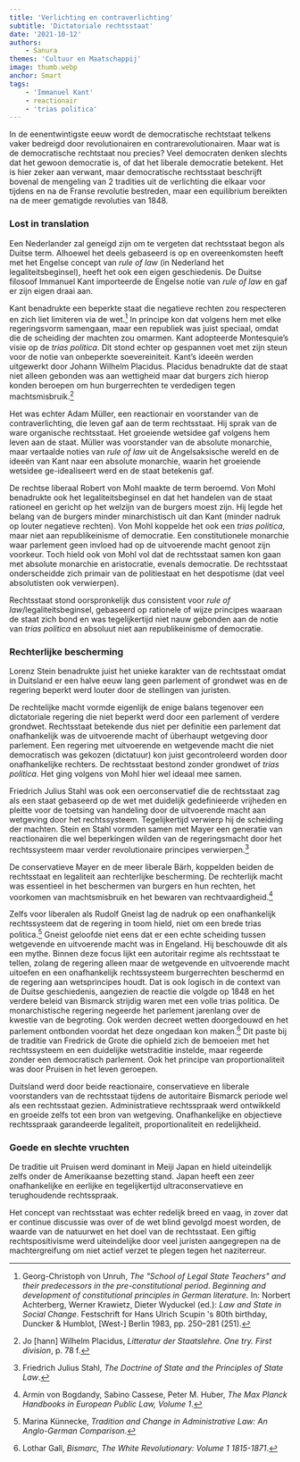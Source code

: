 ```yaml
---
title: 'Verlichting en contraverlichting'
subtitle: 'Dictatoriale rechtsstaat'
date: '2021-10-12'
authors:
    - Sanura
themes: 'Cultuur en Maatschappij'
image: thumb.webp
anchor: Smart
tags:
    - 'Immanuel Kant'
    - reactionair
    - 'trias politica'
---
```


In de eenentwintigste eeuw wordt de democratische rechtstaat telkens vaker bedreigd door revolutionairen en contrarevolutionairen. Maar wat is de democratische rechtstaat nou precies? Veel democraten denken slechts dat het gewoon democratie is, of dat het liberale democratie betekent. Het is hier zeker aan verwant, maar democratische rechtsstaat beschrijft bovenal de mengeling van 2 tradities uit de verlichting die elkaar voor tijdens en na de Franse revolutie bestreden, maar een equilibrium bereikten na de meer gematigde revoluties van 1848.


### Lost in translation

Een Nederlander zal geneigd zijn om te vergeten dat rechtsstaat begon als Duitse term. Alhoewel het deels gebaseerd is op en overeenkomsten heeft met het Engelse concept van _rule of law_ (in Nederland het legaliteitsbeginsel), heeft het ook een eigen geschiedenis. De Duitse filosoof Immanuel Kant importeerde de Engelse notie van _rule of law_ en gaf er zijn eigen draai aan. 

Kant benadrukte een beperkte staat die negatieve rechten zou respecteren en zich liet limiteren via de wet.[^1] In principe kon dat volgens hem met elke regeringsvorm samengaan, maar een republiek was juist speciaal, omdat die de scheiding der machten zou omarmen. Kant adopteerde Montesquie’s visie op de _trias politica_. Dit stond echter op gespannen voet met zijn steun voor de notie van onbeperkte soevereiniteit. Kant’s ideeën werden uitgewerkt door Johann Wilhelm Placidus. Placidus benadrukte dat de staat niet alleen gebonden was aan wettigheid maar dat burgers zich hierop konden beroepen om hun burgerrechten te verdedigen tegen machtsmisbruik.[^2]

Het was echter Adam Müller, een reactionair en voorstander van de contraverlichting, die leven gaf aan de term rechtsstaat. Hij sprak van de ware organische rechtsstaat. Het groeiende wetsidee gaf volgens hem leven aan de staat. Müller was voorstander van de absolute monarchie, maar vertaalde noties van _rule of law_ uit de Angelsaksische wereld en de ideeën van Kant naar een absolute monarchie, waarin het groeiende wetsidee ge-idealiseert werd en de staat betekenis gaf. 

De rechtse liberaal Robert von Mohl maakte de term beroemd. Von Mohl benadrukte ook het legaliteitsbeginsel en dat het handelen van de staat rationeel en gericht op het welzijn van de burgers moest zijn. Hij legde het belang van de burgers minder minarchistisch uit dan Kant (minder nadruk op louter negatieve rechten). Von Mohl koppelde het ook een _trias politica_, maar niet aan republikeinisme of democratie. Een constitutionele monarchie waar parlement geen invloed had op de uitvoerende macht genoot zijn voorkeur. Toch hield ook von Mohl vol dat de rechtsstaat samen kon gaan met absolute monarchie en aristocratie, evenals democratie. De rechtsstaat onderscheidde zich primair van de politiestaat en het despotisme (dat veel absolutisten ook verwierpen).

Rechtsstaat stond oorspronkelijk dus consistent voor _rule of law_/legaliteitsbeginsel, gebaseerd op rationele of wijze principes waaraan de staat zich bond en was tegelijkertijd niet nauw gebonden aan de notie van _trias politica_ en absoluut niet aan republikeinisme of democratie. 


### Rechterlijke bescherming

Lorenz Stein benadrukte juist het unieke karakter van de rechtsstaat omdat in Duitsland er een halve eeuw lang geen parlement of grondwet was en de regering beperkt werd louter door de stellingen van juristen.

De rechtelijke macht vormde eigenlijk de enige balans tegenover een dictatoriale regering die niet beperkt werd door een parlement of verdere grondwet. Rechtsstaat betekende dus niet per definitie een parlement dat onafhankelijk was de uitvoerende macht of überhaupt wetgeving door parlement. Een regering met uitvoerende en wetgevende macht die niet democratisch was gekozen (dictatuur) kon juist gecontroleerd worden door onafhankelijke rechters. De rechtsstaat bestond zonder grondwet of _trias politica_. Het ging volgens von Mohl hier wel ideaal mee samen.

Friedrich Julius Stahl was ook een oerconservatief die de rechtsstaat zag als een staat gebaseerd op de wet met duidelijk gedefinieerde vrijheden en pleitte voor de toetsing van handeling door de uitvoerende macht aan wetgeving door het rechtssysteem. Tegelijkertijd verwierp hij de scheiding der machten. Stein en Stahl vormden samen met Mayer een generatie van reactionairen die wel beperkingen wilden van de regeringsmacht door het rechtssysteem maar verder revolutionaire principes verwierpen.[^3]

De conservatieve Mayer en de meer liberale Bärh, koppelden beiden de rechtsstaat en legaliteit aan rechterlijke bescherming. De rechterlijk macht was essentieel in het beschermen van burgers en hun rechten, het voorkomen van machtsmisbruik en het bewaren van rechtvaardigheid.[^4]

Zelfs voor liberalen als Rudolf Gneist lag de nadruk op een onafhankelijk rechtssysteem dat de regering in toom hield, niet om een brede trias politica.[^5] Gneist geloofde niet eens dat er een echte scheiding tussen wetgevende en uitvoerende macht was in Engeland. Hij beschouwde dit als een mythe. Binnen deze focus lijkt een autoritair regime als rechtsstaat te tellen, zolang de regering alleen maar de wetgevende en uitvoerende macht uitoefen en een onafhankelijk rechtssysteem burgerrechten beschermd en de regering aan wetsprincipes houdt. Dat is ook logisch in de context van de Duitse geschiedenis, aangezien de reactie die volgde op 1848 en het verdere beleid van Bismarck strijdig waren met een volle trias politica. De monarchistische regering negeerde het parlement jarenlang over de kwestie van de begroting. Ook werden decreet wetten doorgedouwd en het parlement ontbonden voordat het deze ongedaan kon maken.[^6] Dit paste bij de traditie van Fredrick de Grote die ophield zich de bemoeien met het rechtssysteem en een duidelijke wetstraditie instelde, maar regeerde zonder een democratisch parlement. Ook het principe van proportionaliteit was door Pruisen in het leven geroepen.

Duitsland werd door beide reactionaire, conservatieve en liberale voorstanders van de rechtsstaat tijdens de autoritaire Bismarck periode wel als een rechtsstaat gezien. Administratieve rechtsspraak werd ontwikkeld en groeide zelfs tot een bron van wetgeving. Onafhankelijke en objectieve rechtsspraak garandeerde legaliteit, proportionaliteit en redelijkheid.


### Goede en slechte vruchten

De traditie uit Pruisen werd dominant in Meiji Japan en hield uiteindelijk zelfs onder de Amerikaanse bezetting stand. Japan heeft een zeer onafhankelijke en eerlijke en tegelijkertijd ultraconservatieve en terughoudende rechtsspraak.

Het concept van rechtsstaat was echter redelijk breed en vaag, in zover dat er continue discussie was over of de wet blind gevolgd moest worden, de waarde van de natuurwet en het doel van de rechtsstaat. Een giftig rechtspositivisme werd uiteindelijke door veel juristen aangegrepen na de machtergreifung om niet actief verzet te plegen tegen het naziterreur. 

[^1]: Georg-Christoph von Unruh, _The "School of Legal State Teachers" and their predecessors in the pre-constitutional period_. _Beginning and development of constitutional principles in German literature_. In: Norbert Achterberg, Werner Krawietz, Dieter Wyduckel (ed.): _Law and State in Social Change_. Festschrift for Hans Ulrich Scupin 's 80th birthday, Duncker & Humblot, [West-] Berlin 1983, pp. 250–281 (251).
[^2]: Jo [hann] Wilhelm Placidus, _Litteratur der Staatslehre. One try. First division_, p. 78 f.
[^3]: Friedrich Julius Stahl, _The Doctrine of State and the Principles of State Law_.
[^4]: Armin von Bogdandy, Sabino Cassese, Peter M. Huber, _The Max Planck Handbooks in European Public Law, Volume 1_.
[^5]: Marina Künnecke, _Tradition and Change in Administrative Law: An Anglo-German Comparison_.
[^6]: Lothar Gall, _Bismarc, The White Revolutionary: Volume 1 1815-1871_.
